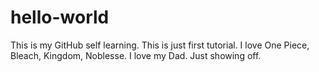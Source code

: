 # hello-world
This is my GitHub self learning. This is just first tutorial.
I love One Piece, Bleach, Kingdom, Noblesse.
I love my Dad.
Just showing off.
